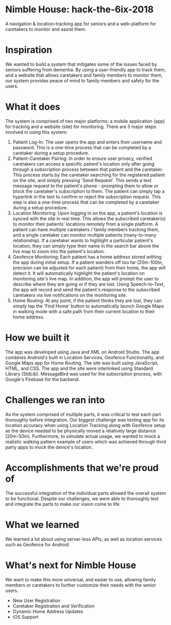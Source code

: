 # Nimble House: hack-the-6ix-2018
A navigation & location-tracking app for seniors and a web-platform for caretakers to monitor and assist them.

# Inspiration
We wanted to build a system that mitigates some of the issues faced by seniors suffering from dementia. By using a user-friendly app to track them, and a website that allows caretakers and family members to monitor them, our system provides peace of mind to family members and safety for the users.

# What it does
The system is comprised of two major platforms: a mobile application (app) for tracking and a website (site) for monitoring.
There are 5 major steps involved in using this system:
1. Patient Log-In: The user opens the app and enters their username and password. This is a one-time process that can be completed by a caretaker during a setup procedure.
2. Patient-Caretaker Pairing: In order to ensure user privacy, verified caretakers can access a specific patient's location only after going through a subscription process between that patient and the caretaker. This process starts by the caretaker searching for the registered patient on the site, and simply pressing 'Send Request'. This sends a text message request to the patient's phone - prompting them to allow or block the caretaker's subscription to them. The patient can simply tap a hyperlink in the text to confirm or reject the subscription request. This step is also a one-time process that can be completed by a caretaker during a setup procedure.
3. Location Monitoring: Upon logging in on the app, a patient's location is synced with the site in real time. This allows the subscribed caretaker(s) to monitor their patients' locations remotely from a single platform. A patient can have multiple caretakers / family members tracking them, and a single caretaker can monitor multiple patients (many-to-many relationship). If a caretaker wants to highlight a particular patient's location, they can simply type their name in the search bar above the live map to zoom into the patient's location.
4. Geofence Monitoring: Each patient has a home address stored withing the app during initial setup. If a patient wanders off too far (20m-100m, precision can be adjusted for each patient) from their home, the app will detect it. It will automatically highlight the patient's location on monitoring site's live map. In addition, the app will prompt the user to describe where they are going or if they are lost. Using Speech-to-Text, the app will record and send the patient's response to the subscribed caretakers via live notifications on the monitoring site. 
5. Home Routing: At any point, if the patient thinks they are lost, they can simply tap the 'Find Home' button to automatically launch Google Maps in walking mode with a safe path from their current location to their home address.

# How we built it
The app was developed using Java and XML on Android Studio. The app combines Android's built in Location Services, Geofence Functionality, and Google Maps app for Home Routing. The site was built using JavaScript, HTML, and CSS. The app and the site were interlinked using Standard Library (StdLib). MessageBird was used for the subscription process, with Google's Firebase for the backend.

# Challenges we ran into
As the system comprised of multiple parts, it was critical to test each part thoroughly before integration. Our biggest challenge was testing app for its location accuracy when using Location Tracking along with Geofence setup as the device needed to be physically moved a relatively large distance (20m-50m). Furthermore, to simulate actual usage, we wanted to mock a realistic walking pattern example of users which was achieved through third party apps to mock the device's location.

# Accomplishments that we're proud of
The successful integration of the individual parts allowed the overall system to be functional. Despite our challenges, we were able to thoroughly test and integrate the parts to make our vision come to life.

# What we learned
We learned a lot about using server-less APIs, as well as location services such as Geofence for Android.

# What's next for Nimble House
We want to make this more universal, and easier to use, allowing family members or caretakers to further customize their needs with the senior users.
* New User Registration
* Caretaker Registration and Verification
* Dynamic Home Address Updates
* iOS Support
